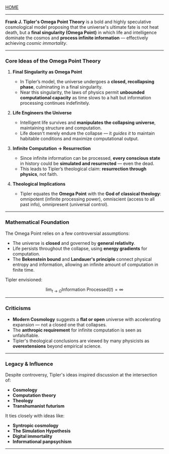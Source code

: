 [HOME](/README.md)    

---    

**Frank J. Tipler's Omega Point Theory** is a bold and highly speculative cosmological model proposing that the universe's ultimate fate is not heat death, but a **final singularity (Omega Point)** in which life and intelligence dominate the cosmos and **process infinite information** — effectively achieving *cosmic immortality*.

---

### **Core Ideas of the Omega Point Theory**

1. **Final Singularity as Omega Point**

   * In Tipler’s model, the universe undergoes a **closed, recollapsing phase**, culminating in a final singularity.
   * Near this singularity, the laws of physics permit **unbounded computational capacity** as time slows to a halt but information processing continues indefinitely.

2. **Life Engineers the Universe**

   * Intelligent life survives and **manipulates the collapsing universe**, maintaining structure and computation.
   * Life doesn't merely endure the collapse — it *guides it* to maintain habitable conditions and maximize computational output.

3. **Infinite Computation → Resurrection**

   * Since infinite information can be processed, **every conscious state** in history could be **simulated and resurrected** — even the dead.
   * This leads to Tipler’s theological claim: **resurrection through physics**, not faith.

4. **Theological Implications**

   * Tipler equates the **Omega Point** with the **God of classical theology**: omnipotent (infinite processing power), omniscient (access to all past info), omnipresent (universal control).

---

### **Mathematical Foundation**

The Omega Point relies on a few controversial assumptions:

* The universe is **closed** and governed by **general relativity**.
* Life persists throughout the collapse, using **energy gradients** for computation.
* The **Bekenstein bound** and **Landauer's principle** connect physical entropy and information, allowing an infinite amount of computation in finite time.

Tipler envisioned:

$$
\lim_{t \to \Omega} \text{Information Processed}(t) = \infty
$$

---

### **Criticisms**

* **Modern Cosmology** suggests a **flat or open** universe with accelerating expansion — not a closed one that collapses.
* The **anthropic requirement** for infinite computation is seen as unfalsifiable.
* Tipler's theological conclusions are viewed by many physicists as **overextensions** beyond empirical science.

---

### **Legacy & Influence**

Despite controversy, Tipler's ideas inspired discussion at the intersection of:

* **Cosmology**
* **Computation theory**
* **Theology**
* **Transhumanist futurism**

It ties closely with ideas like:

* **Syntropic cosmology**
* **The Simulation Hypothesis**
* **Digital immortality**
* **Informational panpsychism**

---   
